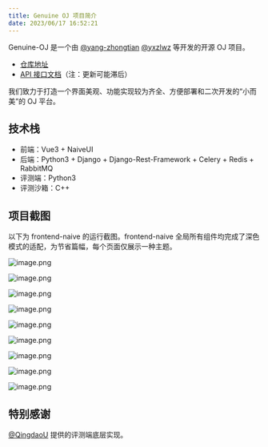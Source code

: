 ```yaml
---
title: Genuine OJ 项目简介
date: 2023/06/17 16:52:21
---
```


Genuine-OJ 是一个由 [@yang-zhongtian](https://github.com/yang-zhongtian) [@yxzlwz](https://github.com/yxzlwz) 等开发的开源 OJ 项目。

- [仓库地址](https://github.com/genuine-oj)
- [API 接口文档](https://genuine-oj.apifox.cn/)（注：更新可能滞后）

我们致力于打造一个界面美观、功能实现较为齐全、方便部署和二次开发的“小而美”的 OJ 平台。

## 技术栈

- 前端：Vue3 + NaiveUI
- 后端：Python3 + Django + Django-Rest-Framework + Celery + Redis + RabbitMQ
- 评测端：Python3
- 评测沙箱：C++

## 项目截图

以下为 frontend-naive 的运行截图。frontend-naive 全局所有组件均完成了深色模式的适配，为节省篇幅，每个页面仅展示一种主题。

![image.png](https://cdn.yixiangzhilv.com/images/6040ad3f446843ddc5e5789dd3fb9c6e.png)

![image.png](https://cdn.yixiangzhilv.com/images/627b43c04fc1b9d9f087a17a22fbfc48.png)

![image.png](https://cdn.yixiangzhilv.com/images/6674c98a240b1cbc8de992c7b9762beb.png)

![image.png](https://cdn.yixiangzhilv.com/images/630f4d0ea851f5fb0d18f599589fea6c.png)

![image.png](https://cdn.yixiangzhilv.com/images/3519dc6410d9cce40b88a818758da3b1.png)

![image.png](https://cdn.yixiangzhilv.com/images/4da4320d4212ac80de2ac03aca471886.png)

![image.png](https://cdn.yixiangzhilv.com/images/b33e9b60777dd9965827a580d4472da8.png)

![image.png](https://cdn.yixiangzhilv.com/images/350b653685cff5c60cdf184f50df0a2e.png)

![image.png](https://cdn.yixiangzhilv.com/images/543099a1e4da158faf839618517c01c1.png)

## 特别感谢

[@QingdaoU](https://github.com/QingdaoU) 提供的评测端底层实现。
